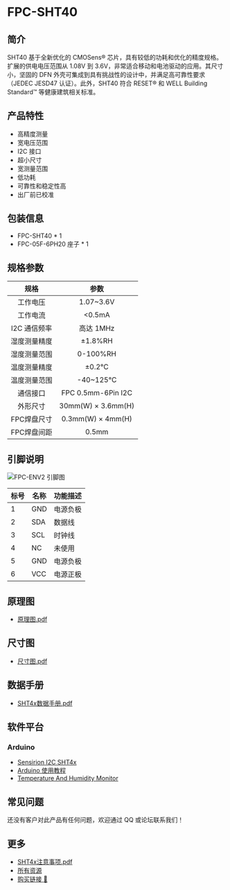 # FPC-SHT40

<ImageGallery 
  :images="[
    { src: '/wiki/fpc-series/fpc-sht40/img/FPC-ENV2.png' },
    { src: '/wiki/fpc-series/fpc-sht40/img/FPC-ENV2-1.png' },
    { src: '/wiki/fpc-series/fpc-sht40/img/FPC-ENV2-Kit.png' },
  ]"
/>

## 简介

SHT40 基于全新优化的 CMOSens® 芯片，具有较低的功耗和优化的精度规格。扩展的供电电压范围从 1.08V 到 3.6V，非常适合移动和电池驱动的应用。其尺寸小，坚固的 DFN 外壳可集成到具有挑战性的设计中，并满足高可靠性要求（JEDEC JESD47 认证）。此外，SHT40 符合 RESET® 和 WELL Building Standard™ 等健康建筑相关标准。

## 产品特性

- 高精度测量
- 宽电压范围
- I2C 接口
- 超小尺寸
- 宽测量范围
- 低功耗
- 可靠性和稳定性高
- 出厂前已校准

## 包装信息

- FPC-SHT40 * 1
- FPC-05F-6PH20 座子 * 1

## 规格参数

| 规格     | 参数  |
| :------: | :----: |
| 工作电压 | 1.07~3.6V |
| 工作电流 | <0.5mA |
| I2C 通信频率 | 高达 1MHz |
| 湿度测量精度 | ±1.8%RH |
| 湿度测量范围 | 0-100%RH |
| 温度测量精度 | ±0.2℃ |
| 温度测量范围 | -40~125℃ |
| 通信接口 | FPC 0.5mm-6Pin I2C |
| 外形尺寸 | 30mm(W) × 3.6mm(H) |
| FPC焊盘尺寸 | 0.3mm(W) × 4mm(H) |
| FPC焊盘间距 | 0.5mm |

## 引脚说明

![FPC-ENV2 引脚图](/wiki/fpc-series/fpc-sht40/img/FPC-ENV2-Pinmap.png)

| 标号 | 名称 | 功能描述   |
| ---- | ---- | ---------- |
| 1    | GND  | 电源负极   |
| 2    | SDA  | 数据线     |
| 3    | SCL  | 时钟线     |
| 4    | NC   | 未使用     |
| 5    | GND  | 电源负极   |
| 6    | VCC  | 电源正极   |

## 原理图

- [原理图.pdf](/wiki/fpc-series/fpc-sht40/hardware/FPC-SHT40-CCStudio-SCH.pdf)

## 尺寸图

- [尺寸图.pdf](/wiki/fpc-series/fpc-sht40/dimensions/FPC-SHT40-CCStudio-Dimensions.pdf)

## 数据手册

- [SHT4x数据手册.pdf](/wiki/fpc-series/fpc-sht40/docs/HT_DS_Datasheet_SHT4x_5.pdf)

## 软件平台

### Arduino

- [Sensirion I2C SHT4x](https://github.com/Sensirion/arduino-i2c-sht4x.git)
- [Arduino 使用教程](arduino.md)
- [Temperature And Humidity Monitor](temperature_and_humidity_monitor.md)

## 常见问题

还没有客户对此产品有任何问题，欢迎通过 QQ 或论坛联系我们！

## 更多

- [SHT4x注意事项.pdf](/wiki/fpc-series/fpc-sht40/docs/HT_Handling_Instructions_SHTxx.pdf)
- [所有资源](/wiki/fpc-series/fpc-sht40/DXF-SHT40-circle.rar)
- [购买链接 🛒](https://item.taobao.com/item.htm?id=939777159635)
